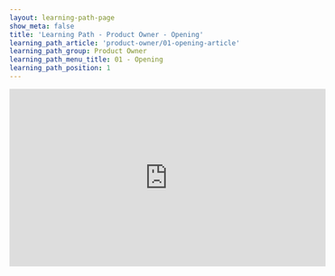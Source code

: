 ```yaml
---
layout: learning-path-page
show_meta: false
title: 'Learning Path - Product Owner - Opening'
learning_path_article: 'product-owner/01-opening-article'
learning_path_group: Product Owner
learning_path_menu_title: 01 - Opening
learning_path_position: 1
---
```


<iframe width="560" height="315" src="https://www.youtube.com/embed/5DXUljspcA4" frameborder="0" allow="accelerometer; autoplay; encrypted-media; gyroscope; picture-in-picture" allowfullscreen></iframe>

